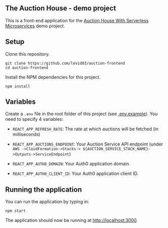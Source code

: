 ## The Auction House - demo project

This is a front-end application for the [Auction House With Serverless Microservices](https://github.com/levid83/auction-serverless-microservices) demo project.

## Setup

Clone this repository.

```
git clone https://github.com/levid83/auction-frontend
cd auction-frontend
```

Install the NPM dependencies for this project.

```
npm install
```

## Variables

Create a `.env` file in the root folder of this project (see [.env.example](.env.example)). You need to specify 4 variables:

- `REACT_APP_REFRESH_RATE`: The rate at which auctions will be fetched (in milliseconds)

- `REACT_APP_AUCTIONS_ENDPOINT`: Your Auction Service API endpoint (under `AWS ->CloudFormation->Stacks-> ${AUCTION_SERVICE_STACK_NAME}->Outputs->ServiceEndpoint`)

- `REACT_APP_AUTH0_DOMAIN`: Your Auth0 application domain.

- `REACT_APP_AUTH0_CLIENT_ID`: Your Auth0 application client ID.

## Running the application

You can run the application by typing in:

```
npm start
```

The application should now be running at [http://localhost:3000](http://localhost:3000).
